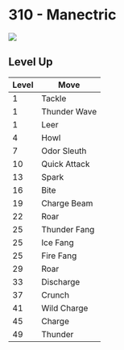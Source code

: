 # 310 - Manectric
![][310]

## Level Up

Level | Move
---   | ---
  1   | Tackle
  1   | Thunder Wave
  1   | Leer
  4   | Howl
  7   | Odor Sleuth
 10   | Quick Attack
 13   | Spark
 16   | Bite
 19   | Charge Beam
 22   | Roar
 25   | Thunder Fang
 25   | Ice Fang
 25   | Fire Fang
 29   | Roar
 33   | Discharge
 37   | Crunch
 41   | Wild Charge
 45   | Charge
 49   | Thunder



[310]: /img/pokemon/310.png
